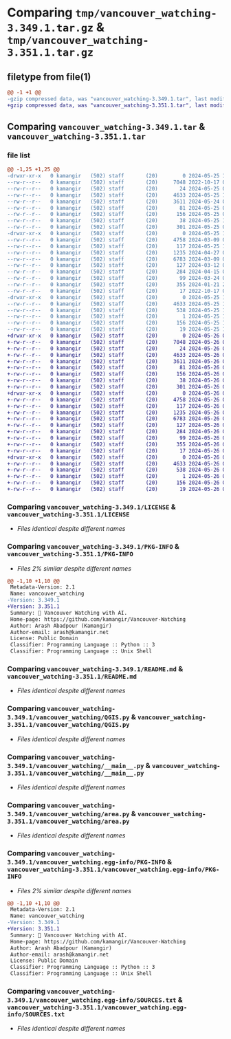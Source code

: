 # Comparing `tmp/vancouver_watching-3.349.1.tar.gz` & `tmp/vancouver_watching-3.351.1.tar.gz`

## filetype from file(1)

```diff
@@ -1 +1 @@
-gzip compressed data, was "vancouver_watching-3.349.1.tar", last modified: Sat May 25 17:53:17 2024, max compression
+gzip compressed data, was "vancouver_watching-3.351.1.tar", last modified: Sun May 26 04:18:02 2024, max compression
```

## Comparing `vancouver_watching-3.349.1.tar` & `vancouver_watching-3.351.1.tar`

### file list

```diff
@@ -1,25 +1,25 @@
-drwxr-xr-x   0 kamangir   (502) staff       (20)        0 2024-05-25 17:53:17.827665 vancouver_watching-3.349.1/
--rw-r--r--   0 kamangir   (502) staff       (20)     7048 2022-10-17 01:18:16.000000 vancouver_watching-3.349.1/LICENSE
--rw-r--r--   0 kamangir   (502) staff       (20)       24 2024-05-25 01:22:00.000000 vancouver_watching-3.349.1/MANIFEST.in
--rw-r--r--   0 kamangir   (502) staff       (20)     4633 2024-05-25 17:53:17.826983 vancouver_watching-3.349.1/PKG-INFO
--rw-r--r--   0 kamangir   (502) staff       (20)     3611 2024-05-24 02:22:32.000000 vancouver_watching-3.349.1/README.md
--rw-r--r--   0 kamangir   (502) staff       (20)       81 2024-05-25 01:22:00.000000 vancouver_watching-3.349.1/pyproject.toml
--rw-r--r--   0 kamangir   (502) staff       (20)      156 2024-05-25 01:21:37.000000 vancouver_watching-3.349.1/requirements.txt
--rw-r--r--   0 kamangir   (502) staff       (20)       38 2024-05-25 17:53:17.827823 vancouver_watching-3.349.1/setup.cfg
--rw-r--r--   0 kamangir   (502) staff       (20)      301 2024-05-25 01:22:42.000000 vancouver_watching-3.349.1/setup.py
-drwxr-xr-x   0 kamangir   (502) staff       (20)        0 2024-05-25 17:53:17.822531 vancouver_watching-3.349.1/vancouver_watching/
--rw-r--r--   0 kamangir   (502) staff       (20)     4758 2024-03-09 03:32:54.000000 vancouver_watching-3.349.1/vancouver_watching/QGIS.py
--rw-r--r--   0 kamangir   (502) staff       (20)      117 2024-05-25 17:53:12.000000 vancouver_watching-3.349.1/vancouver_watching/__init__.py
--rw-r--r--   0 kamangir   (502) staff       (20)     1235 2024-04-27 03:57:05.000000 vancouver_watching-3.349.1/vancouver_watching/__main__.py
--rw-r--r--   0 kamangir   (502) staff       (20)     6783 2024-03-09 03:32:54.000000 vancouver_watching-3.349.1/vancouver_watching/area.py
--rw-r--r--   0 kamangir   (502) staff       (20)      127 2024-03-12 01:22:46.000000 vancouver_watching-3.349.1/vancouver_watching/config.env
--rw-r--r--   0 kamangir   (502) staff       (20)      284 2024-04-15 03:53:37.000000 vancouver_watching-3.349.1/vancouver_watching/env.py
--rw-r--r--   0 kamangir   (502) staff       (20)       99 2024-03-24 00:15:46.000000 vancouver_watching-3.349.1/vancouver_watching/logger.py
--rw-r--r--   0 kamangir   (502) staff       (20)      355 2024-01-21 23:49:10.000000 vancouver_watching-3.349.1/vancouver_watching/notebook.py
--rw-r--r--   0 kamangir   (502) staff       (20)       17 2022-10-17 01:18:16.000000 vancouver_watching-3.349.1/vancouver_watching/urls.py
-drwxr-xr-x   0 kamangir   (502) staff       (20)        0 2024-05-25 17:53:17.826176 vancouver_watching-3.349.1/vancouver_watching.egg-info/
--rw-r--r--   0 kamangir   (502) staff       (20)     4633 2024-05-25 17:53:17.000000 vancouver_watching-3.349.1/vancouver_watching.egg-info/PKG-INFO
--rw-r--r--   0 kamangir   (502) staff       (20)      538 2024-05-25 17:53:17.000000 vancouver_watching-3.349.1/vancouver_watching.egg-info/SOURCES.txt
--rw-r--r--   0 kamangir   (502) staff       (20)        1 2024-05-25 17:53:17.000000 vancouver_watching-3.349.1/vancouver_watching.egg-info/dependency_links.txt
--rw-r--r--   0 kamangir   (502) staff       (20)      156 2024-05-25 17:53:17.000000 vancouver_watching-3.349.1/vancouver_watching.egg-info/requires.txt
--rw-r--r--   0 kamangir   (502) staff       (20)       19 2024-05-25 17:53:17.000000 vancouver_watching-3.349.1/vancouver_watching.egg-info/top_level.txt
+drwxr-xr-x   0 kamangir   (502) staff       (20)        0 2024-05-26 04:18:02.607294 vancouver_watching-3.351.1/
+-rw-r--r--   0 kamangir   (502) staff       (20)     7048 2024-05-26 04:17:22.000000 vancouver_watching-3.351.1/LICENSE
+-rw-r--r--   0 kamangir   (502) staff       (20)       24 2024-05-26 04:17:22.000000 vancouver_watching-3.351.1/MANIFEST.in
+-rw-r--r--   0 kamangir   (502) staff       (20)     4633 2024-05-26 04:18:02.606715 vancouver_watching-3.351.1/PKG-INFO
+-rw-r--r--   0 kamangir   (502) staff       (20)     3611 2024-05-26 04:17:22.000000 vancouver_watching-3.351.1/README.md
+-rw-r--r--   0 kamangir   (502) staff       (20)       81 2024-05-26 04:17:22.000000 vancouver_watching-3.351.1/pyproject.toml
+-rw-r--r--   0 kamangir   (502) staff       (20)      156 2024-05-26 04:17:22.000000 vancouver_watching-3.351.1/requirements.txt
+-rw-r--r--   0 kamangir   (502) staff       (20)       38 2024-05-26 04:18:02.607416 vancouver_watching-3.351.1/setup.cfg
+-rw-r--r--   0 kamangir   (502) staff       (20)      301 2024-05-26 04:17:22.000000 vancouver_watching-3.351.1/setup.py
+drwxr-xr-x   0 kamangir   (502) staff       (20)        0 2024-05-26 04:18:02.603901 vancouver_watching-3.351.1/vancouver_watching/
+-rw-r--r--   0 kamangir   (502) staff       (20)     4758 2024-05-26 04:17:22.000000 vancouver_watching-3.351.1/vancouver_watching/QGIS.py
+-rw-r--r--   0 kamangir   (502) staff       (20)      117 2024-05-26 04:17:57.000000 vancouver_watching-3.351.1/vancouver_watching/__init__.py
+-rw-r--r--   0 kamangir   (502) staff       (20)     1235 2024-05-26 04:17:22.000000 vancouver_watching-3.351.1/vancouver_watching/__main__.py
+-rw-r--r--   0 kamangir   (502) staff       (20)     6783 2024-05-26 04:17:22.000000 vancouver_watching-3.351.1/vancouver_watching/area.py
+-rw-r--r--   0 kamangir   (502) staff       (20)      127 2024-05-26 04:17:22.000000 vancouver_watching-3.351.1/vancouver_watching/config.env
+-rw-r--r--   0 kamangir   (502) staff       (20)      284 2024-05-26 04:17:22.000000 vancouver_watching-3.351.1/vancouver_watching/env.py
+-rw-r--r--   0 kamangir   (502) staff       (20)       99 2024-05-26 04:17:22.000000 vancouver_watching-3.351.1/vancouver_watching/logger.py
+-rw-r--r--   0 kamangir   (502) staff       (20)      355 2024-05-26 04:17:22.000000 vancouver_watching-3.351.1/vancouver_watching/notebook.py
+-rw-r--r--   0 kamangir   (502) staff       (20)       17 2024-05-26 04:17:22.000000 vancouver_watching-3.351.1/vancouver_watching/urls.py
+drwxr-xr-x   0 kamangir   (502) staff       (20)        0 2024-05-26 04:18:02.606005 vancouver_watching-3.351.1/vancouver_watching.egg-info/
+-rw-r--r--   0 kamangir   (502) staff       (20)     4633 2024-05-26 04:18:02.000000 vancouver_watching-3.351.1/vancouver_watching.egg-info/PKG-INFO
+-rw-r--r--   0 kamangir   (502) staff       (20)      538 2024-05-26 04:18:02.000000 vancouver_watching-3.351.1/vancouver_watching.egg-info/SOURCES.txt
+-rw-r--r--   0 kamangir   (502) staff       (20)        1 2024-05-26 04:18:02.000000 vancouver_watching-3.351.1/vancouver_watching.egg-info/dependency_links.txt
+-rw-r--r--   0 kamangir   (502) staff       (20)      156 2024-05-26 04:18:02.000000 vancouver_watching-3.351.1/vancouver_watching.egg-info/requires.txt
+-rw-r--r--   0 kamangir   (502) staff       (20)       19 2024-05-26 04:18:02.000000 vancouver_watching-3.351.1/vancouver_watching.egg-info/top_level.txt
```

### Comparing `vancouver_watching-3.349.1/LICENSE` & `vancouver_watching-3.351.1/LICENSE`

 * *Files identical despite different names*

### Comparing `vancouver_watching-3.349.1/PKG-INFO` & `vancouver_watching-3.351.1/PKG-INFO`

 * *Files 2% similar despite different names*

```diff
@@ -1,10 +1,10 @@
 Metadata-Version: 2.1
 Name: vancouver_watching
-Version: 3.349.1
+Version: 3.351.1
 Summary: 🌈 Vancouver Watching with AI.
 Home-page: https://github.com/kamangir/Vancouver-Watching
 Author: Arash Abadpour (Kamangir)
 Author-email: arash@kamangir.net
 License: Public Domain
 Classifier: Programming Language :: Python :: 3
 Classifier: Programming Language :: Unix Shell
```

### Comparing `vancouver_watching-3.349.1/README.md` & `vancouver_watching-3.351.1/README.md`

 * *Files identical despite different names*

### Comparing `vancouver_watching-3.349.1/vancouver_watching/QGIS.py` & `vancouver_watching-3.351.1/vancouver_watching/QGIS.py`

 * *Files identical despite different names*

### Comparing `vancouver_watching-3.349.1/vancouver_watching/__main__.py` & `vancouver_watching-3.351.1/vancouver_watching/__main__.py`

 * *Files identical despite different names*

### Comparing `vancouver_watching-3.349.1/vancouver_watching/area.py` & `vancouver_watching-3.351.1/vancouver_watching/area.py`

 * *Files identical despite different names*

### Comparing `vancouver_watching-3.349.1/vancouver_watching.egg-info/PKG-INFO` & `vancouver_watching-3.351.1/vancouver_watching.egg-info/PKG-INFO`

 * *Files 2% similar despite different names*

```diff
@@ -1,10 +1,10 @@
 Metadata-Version: 2.1
 Name: vancouver_watching
-Version: 3.349.1
+Version: 3.351.1
 Summary: 🌈 Vancouver Watching with AI.
 Home-page: https://github.com/kamangir/Vancouver-Watching
 Author: Arash Abadpour (Kamangir)
 Author-email: arash@kamangir.net
 License: Public Domain
 Classifier: Programming Language :: Python :: 3
 Classifier: Programming Language :: Unix Shell
```

### Comparing `vancouver_watching-3.349.1/vancouver_watching.egg-info/SOURCES.txt` & `vancouver_watching-3.351.1/vancouver_watching.egg-info/SOURCES.txt`

 * *Files identical despite different names*


